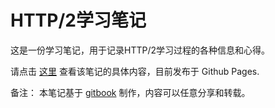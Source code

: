 HTTP/2学习笔记
=======================

这是一份学习笔记，用于记录HTTP/2学习过程的各种信息和心得。

请点击 [这里](http://skyao.github.io/leaning-http2/) 查看该笔记的具体内容，目前发布于 Github Pages. 

备注： 本笔记基于  [gitbook](http://www.gitbook.io/) 制作，内容可以任意分享和转载。

